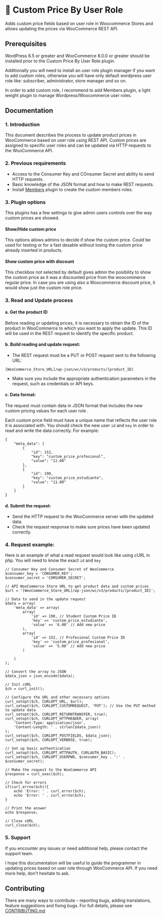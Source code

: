 # 🛒 Custom Price By User Role

Adds custom price fields based on user role in Woocommerce Stores and allows updating the prices via WooCommerce REST API.

## Prerequisites

WordPress 6.5 or greater and WooCommerce 8.0.0 or greater should be installed prior to the Custom Price By User Role plugin.

Additionally you will need to install an user role plugin manager if you want to add custom roles, otherwise you will have only default wordpress user role like: subscriber, administrator, store manager and so on. 

In order to add custom role, I recommend to add Members plugin, a light weight plugin to manage Wordpress/Woocommerce user roles.


## Documentation


### 1. Introduction
This document describes the process to update product prices in WooCommerce based on user role using REST API. Custom prices are assigned to specific user roles and can be updated via HTTP requests to the WooCommerce API.


### 2. Previous requirements
- Access to the Consumer Key and COnsumer Secret and ability to send HTTP requests.
- Basic knowledge of the JSON format and how to make REST requests.
- Install [Members](https://wordpress.org/plugins/members/) plugin to create the custom members roles.

### 3. Plugin options

This plugins has a few settings to give admin users controls over the way custom prices are showed. 

#### Show/Hide custom price

This options allows admins to decide if show the custom price. Could be used for testing or for a fast desable without losing the custom price already inserted in products. 

#### Show custom price with discount 

This checkbox not selected by default gives admin the posibility to show the custom price as it was a discounted price from the woocommerce regular price. In case you are using also a Woocommerce discount price, it would show just the custom role price. 

### 3. Read and Update process

#### a. Get the product ID 
Before reading or updating prices, it is necessary to obtain the ID of the product in WooCommerce to which you want to apply the update. This ID will be used in the REST request to identify the specific product.

#### b. Build reading and update request:
- The REST request must be a PUT or POST request sent to the following URL:

```
[WooCommerce_Store_URL]/wp-json/wc/v3/products/[product_ID]
```
- Make sure you include the appropriate authentication parameters in the request, such as credentials or API keys.


####  c. Data format:
The request must contain data in JSON format that includes the new custom pricing values for each user role .

Each custom price field must have a unique name that reflects the user role it is associated with. You should check the new user ```id``` and ```key``` in order to read and write the data correctly. For example:

```
{
    "meta_data": [
        {
            "id": 152,
            "key": "custom_price_profesional",
            "value": "12.00"
        },
        {
            "id": 190,
            "key": "custom_price_estudiante",
            "value": "11.00"
        }
    ]
}

```

#### d. Submit the request:
- Send the HTTP request to the WooCommerce server with the updated data.
- Check the request response to make sure prices have been updated correctly.

### 4. Request example:
Here is an example of what a read request would look like using cURL in php. You will need to know the exact ```id``` and ```key``` 

```
// Consumer Key and Consumer Secret of WooCommerce
$consumer_key = 'CONSUMER_KEY';
$consumer_secret = 'COMSUMER_SECRET';

// API WooCommerce Store URL to get product data and custom prices
$url = '[WooCommerce_Store_URL]/wp-json/wc/v3/products/[product_ID]';

// Data to send in the update request
$data = array(
    'meta_data' => array(
		array(
            'id' => 190, // Student Custom Price ID
            'key' => 'custom_price_estudiante',
            'value' => '6.00' // Add new price
        ),
        array(
            'id' => 152, // Profesional Custom Price ID
            'key' => 'custom_price_profesional',
            'value' => '5.00' // Add new price
        )
        
    )
);

// Convert the array to JSON
$data_json = json_encode($data);

// Init cURL
$ch = curl_init();

// Configure the URL and other necessary options
curl_setopt($ch, CURLOPT_URL, $url);
curl_setopt($ch, CURLOPT_CUSTOMREQUEST, 'PUT'); // Use the PUT method to update data
curl_setopt($ch, CURLOPT_RETURNTRANSFER, true);
curl_setopt($ch, CURLOPT_HTTPHEADER, array(
    'Content-Type: application/json',
    'Content-Length: ' . strlen($data_json))
);
curl_setopt($ch, CURLOPT_POSTFIELDS, $data_json);
curl_setopt($ch, CURLOPT_VERBOSE, true);

// Set up basic authentication
curl_setopt($ch, CURLOPT_HTTPAUTH, CURLAUTH_BASIC);
curl_setopt($ch, CURLOPT_USERPWD, $consumer_key . ':' . $consumer_secret);

// Make the request to the WooCommerce API
$response = curl_exec($ch);

// Check for errors
if(curl_errno($ch)){
    echo 'Error: ' . curl_error($ch);
    echo 'Error: ' . curl_errno($ch);
}

// Print the answer
echo $response;

// Close cURL
curl_close($ch);
```

### 5. Support
If you encounter any issues or need additional help, please contact the support team.

I hope this documentation will be useful to guide the programmer in updating prices based on user role through WooCommerce API. If you need more help, don't hesitate to ask.

## Contributing
There are many ways to contribute – reporting bugs, adding translations, feature suggestions and fixing bugs. For full details, please see [CONTRIBUTING.md](https://github.com/cquesadad/custom-price-user-role/blob/main/CONTRIBUTING.md)
